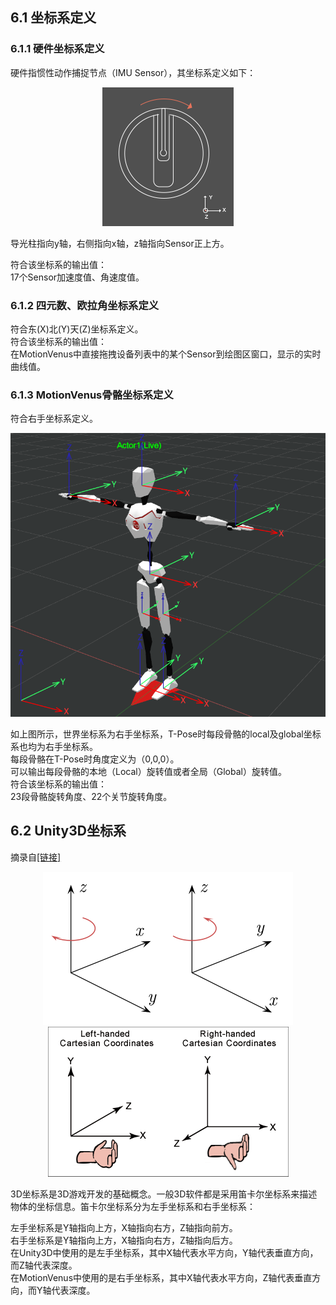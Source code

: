 ## 6.1 坐标系定义
### 6.1.1 硬件坐标系定义
硬件指惯性动作捕捉节点（IMU Sensor），其坐标系定义如下：

<div align=center>
<img src="https://raw.githubusercontent.com/FOHEART/MotionVenusHelp/v1.4.0/software/sensorcoord.png"/>
</div>

导光柱指向y轴，右侧指向x轴，z轴指向Sensor正上方。<br>

符合该坐标系的输出值：<br>
17个Sensor加速度值、角速度值。
### 6.1.2 四元数、欧拉角坐标系定义
符合东(X)北(Y)天(Z)坐标系定义。<br>
符合该坐标系的输出值：<br>
在MotionVenus中直接拖拽设备列表中的某个Sensor到绘图区窗口，显示的实时曲线值。
### 6.1.3 MotionVenus骨骼坐标系定义
符合右手坐标系定义。<br>
<div align=center>
<img src="https://raw.githubusercontent.com/FOHEART/MotionVenusHelp/v1.4.0/software/skeletoncoord.png"/>
</div>

如上图所示，世界坐标系为右手坐标系，T-Pose时每段骨骼的local及global坐标系也均为右手坐标系。<br>
每段骨骼在T-Pose时角度定义为（0,0,0）。<br>
可以输出每段骨骼的本地（Local）旋转值或者全局（Global）旋转值。<br>
符合该坐标系的输出值：<br>
23段骨骼旋转角度、22个关节旋转角度。
## 6.2 Unity3D坐标系
摘录自[[链接]](https://blog.csdn.net/biezhihua/article/details/77489399)<br>

<div align=center>
<img src="https://raw.githubusercontent.com/FOHEART/MotionVenusHelp/v1.4.0/software/Cartesian_coordinate_system_handedness.png"/>
</div>

<div align=center>
<img src="https://raw.githubusercontent.com/FOHEART/MotionVenusHelp/v1.4.0/software/leftrighthand.png"/>
</div>

3D坐标系是3D游戏开发的基础概念。一般3D软件都是采用笛卡尔坐标系来描述物体的坐标信息。笛卡尔坐标系分为左手坐标系和右手坐标系：<br>

左手坐标系是Y轴指向上方，X轴指向右方，Z轴指向前方。<br>
右手坐标系是Y轴指向上方，X轴指向右方，Z轴指向后方。<br>
在Unity3D中使用的是左手坐标系，其中X轴代表水平方向，Y轴代表垂直方向，而Z轴代表深度。<br>
在MotionVenus中使用的是右手坐标系，其中X轴代表水平方向，Z轴代表垂直方向，而Y轴代表深度。<br>
